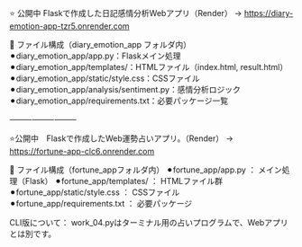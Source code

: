 ⭐️ 公開中
Flaskで作成した日記感情分析Webアプリ（Render）
→ https://diary-emotion-app-tzr5.onrender.com

📁 ファイル構成（diary_emotion_app フォルダ内）
⚫︎diary_emotion_app/app.py：Flaskメイン処理
⚫︎diary_emotion_app/templates/：HTMLファイル（index.html, result.html）
⚫︎diary_emotion_app/static/style.css：CSSファイル
⚫︎diary_emotion_app/analysis/sentiment.py：感情分析ロジック
⚫︎diary_emotion_app/requirements.txt：必要パッケージ一覧

⸻⸻⸻

⭐️公開中　Flaskで作成したWeb運勢占いアプリ。（Render）
→　https://fortune-app-clc6.onrender.com

📁 ファイル構成（fortune_appフォルダ内）
⚫︎fortune_app/app.py ： メイン処理（Flask）
⚫︎fortune_app/templates/ ： HTMLファイル群
⚫︎fortune_app/static/style.css ： CSSファイル
⚫︎fortune_app/requirements.txt ： 必要パッケージ

CLI版について：
work_04.pyはターミナル用の占いプログラムで、Webアプリとは別です。
